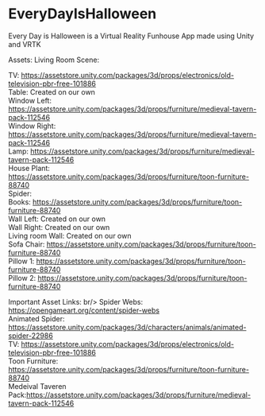 # EveryDayIsHalloween
Every Day is Halloween is a Virtual Reality Funhouse App made using Unity and VRTK

Assets:
Living Room Scene:

TV: https://assetstore.unity.com/packages/3d/props/electronics/old-television-pbr-free-101886 <br/>
Table: Created on our own <br/>
Window Left: https://assetstore.unity.com/packages/3d/props/furniture/medieval-tavern-pack-112546 <br/>
Window Right: https://assetstore.unity.com/packages/3d/props/furniture/medieval-tavern-pack-112546 <br/>
Lamp: https://assetstore.unity.com/packages/3d/props/furniture/medieval-tavern-pack-112546 <br/>
House Plant: https://assetstore.unity.com/packages/3d/props/furniture/toon-furniture-88740 <br/>
Spider: <br/>
Books: https://assetstore.unity.com/packages/3d/props/furniture/toon-furniture-88740 <br/>
Wall Left: Created on our own <br/>
Wall Right: Created on our own <br/>
Living room Wall: Created on our own <br/>
Sofa Chair: https://assetstore.unity.com/packages/3d/props/furniture/toon-furniture-88740 <br/>
Pillow 1: https://assetstore.unity.com/packages/3d/props/furniture/toon-furniture-88740 <br/>
Pillow 2: https://assetstore.unity.com/packages/3d/props/furniture/toon-furniture-88740 <br/>


Important Asset Links: br/>
Spider Webs: https://opengameart.org/content/spider-webs <br/>
Animated Spider: https://assetstore.unity.com/packages/3d/characters/animals/animated-spider-22986 <br/>
TV: https://assetstore.unity.com/packages/3d/props/electronics/old-television-pbr-free-101886 <br/>
Toon Furniture: https://assetstore.unity.com/packages/3d/props/furniture/toon-furniture-88740 <br/>
Medeival Taveren Pack:https://assetstore.unity.com/packages/3d/props/furniture/medieval-tavern-pack-112546 <br/>

